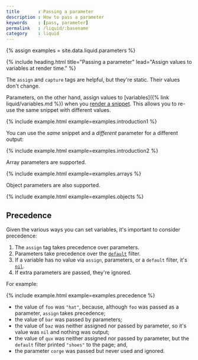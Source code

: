 ```yaml
---
title       : Passing a parameter
description : How to pass a parameter
keywords    : [pass, parameter]
permalink   : /liquid/:basename
category    : liquid
---
```

{% assign examples = site.data.liquid.parameters %}

{% include heading.html title="Passing a parameter" lead="Assign values to variables at render time." %}

The `assign` and `capture` tags are helpful, but they're static. Their values don't change.

Parameters, on the other hand, assign values to [variables]({% link liquid/variables.md %}) when you [render a snippet](/components/snippets#rendering-a-snippet). This allows you to re-use the same snippet with different values.

{% include example.html example=examples.introduction1 %}

You can use the _same_ snippet and a _different_ parameter for a different output:

{% include example.html example=examples.introduction2 %}

Array parameters are supported.

{% include example.html example=examples.arrays %}

Object parameters are also supported.

{% include example.html example=examples.objects %}

## Precedence

Given the various ways you can set variables, it's important to consider precedence:

1. The `assign` tag takes precedence over parameters.
1. Parameters take precedence over the [`default`](filters) filter.
1. If a variable has no value via `assign`, parameters, or a `default` filter, it's [`nil`](variables#nil).
1. If extra parameters are passed, they're ignored.

For example:

{% include example.html example=examples.precedence %}

* the value of `foo` was `"hat"`, because, although `foo` was passed as a parameter, `assign` takes precedence;
* the value of `bar` was passed by parameters;
* the value of `baz` was neither assigned nor passed by parameter, so it's value was `nil` and nothing was output;
* the value of `qux` was neither assigned nor passed by parameter, but the `default` filter printed `"shoes"` to the page; and,
* the parameter `corge` was passed but never used and ignored.
